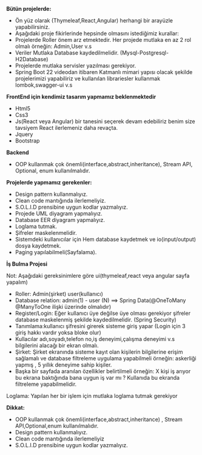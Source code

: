 **Bütün projelerde:**

- Ön yüz olarak (Thymeleaf,React,Angular) herhangi bir arayüzle yapabilirsiniz.
- Aşağıdaki proje fikirlerinde hepsinde olmasını istediğimiz kurallar:
- Projelerde Roller önem arz etmektedir. Her projede mutlaka en az 2 rol olmalı örneğin: Admin,User v.s
- Veriler Mutlaka Database kaydedilmelidir. (Mysql-Postgresql-H2Database)
- Projelerde mutlaka servisler yazılması gerekiyor.
- Spring Boot 22 videodan itibaren Katmanlı mimari yapısı olacak şekilde projelerimizi yapabiliriz ve kullanılan librariesler kullanmak lombok,swagger-ui v.s

**FrontEnd için kendimiz tasarım yapmamız beklenmektedir**

- Html5
- Css3
- Js(React veya Angular) bir tanesini seçerek devam edebiliriz benim size tavsiyem React ilerlemeniz daha revaçta.
- Jquery
- Bootstrap

**Backend**

- OOP kullanmak çok önemli(interface,abstract,inheritance), Stream API, Optional, enum kullanılmalıdır.

**Projelerde yapmamız gerekenler:**

- Design pattern kullanmalıyız.
- Clean code mantığında ilerlemeliyiz.
- S.O.L.I.D prensibine uygun kodlar yazmalıyız.
- Projede UML diyagram yapmalıyız.
- Database EER diyagram yapmalıyız.
- Loglama tutmak.
- Şifreler maskelenmelidir.
- Sistemdeki kullanıcılar için Hem database kaydetmek ve io(input/output) dosya kaydetmek.
- Paging yapılabilmeli(Sayfalama).

**İş Bulma Projesi**

Not: Aşağıdaki gereksinimlere göre ui(thymeleaf,react veya angular sayfa yapalım)
- Roller: Admin(şirket) user(kullanıcı) 
- Database relation: admin(1) - user (N) ==> Spring Data(@OneToMany @ManyToOne ilişki üzerinde olmalıdır)
- Register/Login: Eğer kullanıcı üye değilse üye olması gerekiyor şifreler database maskelenmiş şekilde kaydedilmelidir. (Spring Security)
- Tanımlama:kullanıcı şifresini girerek sisteme giriş yapar (Login için 3 giriş hakkı vardır yoksa bloke olur)
- Kullacılar adı,soyadı,telefon no,iş deneyimi,çalışma deneyimi v.s bilgilerini alacağı bir ekran olmalı.
- Şirket: Şirket ekranında sisteme kayıt olan kişilerin bilgilerine erişim sağlamalı ve database filtreleme uygulama yapabilmeli örneğin: askerliği yapmış , 5 yıllık deneyime sahip kişiler.
- Başka bir sayfada aranılan özellikler belirtilmeli örneğin: X kişi iş arıyor bu ekrana baktığında bana uygun iş var mı ? Kullanıda bu ekranda filtreleme yapabilmelidir. 

Loglama: Yapılan her bir işlem için mutlaka loglama tutmak gerekiyor

**Dikkat:**
- OOP kullanmak çok önemli(interface,abstract,inheritance) , Stream API,Optional,enum kullanılmalıdır.
- Design pattern kullanmalıyız.
- Clean code mantığında ilerlemeliyiz
- S.O.L.I.D prensibine uygun kodlar yazmalıyız.













